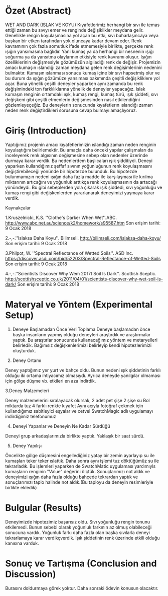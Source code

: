 
# Özet (Abstract)
WET AND DARK (ISLAK VE KOYU)
Kıyafetlerimiz herhangi bir sıvı ile temas ettiği zaman bu sıvıyı emer ve renginde değişiklikler meydana gelir. Genellikle rengin koyulaşmasına yol açan bu etki, sıvı buharlaşıncaya veya başkan bir etken tarafından yok oluncaya kadar devam eder. Renk kavramının çok fazla somutluk ifade etmemesiyle birlikte, gerçekte renk ışığın yansımasına bağlıdır. Yani kumaş ya da herhangi bir nesnenin ışığı soğurma ya da yansıtma olaylarının etkisiyle renk kavramı oluşur. Işığın özelliklerinin değişmesiyle gözümüzün algıladığı renk de değişir. Projemizin amacı kumaşın ıslandığı zaman meydana gelen renk değişimlerinin nedenini bulmaktır. Kumaşın ıslanması sonucu kumaş içine bir sıvı hapsetmiş olur ve bu durum da ışığın gözümüze yansıması bakımında çeşitli değişikliklere yol açar. Buna yönelik çeşitli deneyler yaparken aynı zamanda bu renk değişimindeki ton farklılıklarına yönelik de deneyler yapacağız. Islak kumaşın renginin ortamdaki ışık, kumaş rengi, kumaş türü, ışık şiddeti, sıvı değişkeni gibi çeşitli etmenlerin değişmesinden nasıl etkilendiğini gözlemleyeçeğiz. Bu deneylerin sonucunda kıyafetlerın ıslandığı zaman neden renk değiştirdikleri sorusuna cevap bulmayı amaçlıyoruz.

# Giriş (Introduction)
Yaptığımız projenin amacı kıyafetlerimizin ıslandığı zaman neden renginin koyulaştığını belirlemektir. Bu amaçla daha önceki yapılar çalışmaları da inceleyerek renk algısının değişmesine sebep olan nedenler üzerinde durmaya karar verdik. Bu nedenlerdem başlıcaları ışık şidditiydi. Deneyi yaparken kullandığımız şeffaf sıvının yoğunluğunun renk koyulaşmasını değiştirebileceği yönünde bir hipotezde bulunduk. Bu hipotezde bulunmamızın nedeni ışığın daha fazla madde ile karşılaşması ile kırılma miktarının artıcağını ve yoğunluk arttıkça renk koyulaşmasının da artacağı yönündeydi. 
Bu gibi sebeplerden yola çıkarak ışık şiddedi, sıvı yoğunluğu ve kumaş rengi gibi değişkenlerden yararlanarak deneyimizi yaşmaya karar verdik.

Kaynakçalar

1.Kruszelnicki, K.S. ''Clothe's Darker When Wet''.ABC. http://www.abc.net.au/science/k2/homework/s95587.htm 
Son erişim tarihi: 9 Ocak 2018

2.-,-.''Islaksa Daha Koyu''. Bilimseli. http://bilimseli.com/islaksa-daha-koyu/ 
Son erişim tarihi: 9 Ocak 2018

3.Philpot, W. ''Spectral Reflectance of Wetted Soils''. ASD Inc. https://discover.asdi.com/bid/52203/Spectral-Reflectance-of-Wetted-Soils
Son erişim tarihi: 9 Ocak 2018 

4.-,-.''Scientists Discover Why Wem 2017t Soil Is Dark''. Scottish Sceptic. http://scottishsceptic.co.uk/2011/04/01/scientists-discover-why-wet-soil-is-dark/ 
Son erişim tarihi: 9 Ocak 2018

# Materyal ve Yöntem (Experimental Setup)

1. Deneye Başlamadan Önce Veri Toplama
Deneye başlamadan önce başka insanların yapmış olduğu deneyleri araştırdık ve araştırmalar yaptık. Bu araştırlar sonucunda kullanacağımız yöntem ve metaryelleri belirledik. Bağımsız değişkenlerimizi belirleyip kendi hipotezlerimizi oluşturduk.

2. Deney Ortamı

Deney yaptığımız yer yurt ve bahçe oldu. Bunun nedeni ışık şiddetinin farklı olduğu iki ortama ihtiyacımız olmasıydı. Ayrıca deneyde yanılgılar olmaması için gölge düşme vb. etkileri en aza indirdik. 
 
3.Deney Malzemeleri

Deney malzemelerini sıralayacak olursak,
2 adet pet şişe
2 şişe su
Bol miktarda tuz
4 farklı renkte kıyafet
Aynı açıyla fotoğraf çekmek için kullandığımız sabitleyici eşyalar ve cetvel
SwatchMagic adlı uygulamayı indirdiğimiz telefonumuz

4. Deneyi Yapanlar ve Deneyin Ne Kadar Sürdüğü

Deneyi grup arkadaşlarımızla birlikte yaptık. Yaklaşık bir saat sürdü.

5. Deney Yapılışı

Öncelikte gölge düşmesini engellediğiniz yatay bir zemin ayarlayıp su ile kumaşları teker teker ıslattık. Daha sonra aynı işlemi tuz döktüğümüz su ile tekrarladık. Bu işlemleri yaparken de SwatchMatic uygulaması yardımıyls kumaşların renginin "Value" değerini ölçtük. Sonuçlarımızı not aldık ve deneyimizi ışığın daha fazla olduğu bahçede tekrardan yaptık ve sonuçlarımızı taplo halinde not aldık.(Bu taployu da deneyin resimleriyle birlikte ekledik)


# Bulgular (Results)
Deneyimizde hipotezimiz başarısız oldu. Sıvı yoğunluğu rengin tonunu etkilemedi. Bunun sebebi olarak yoğunluk farkının az olmuş olabileceği sonucuna vardık. Yoğunluk farkı daha fazla olan başka sıvılarla deneyi tekrarlamaya karar verdikçverdik.
Işık şiddetinin renk üzerinde etkili olduğu kanısına varduk.


# Sonuç ve Tartışma (Conclusion and Discussion) 
Burasını doldurmaya görek yoktur. Daha sonraki ödevin konusun olacaktır. 


